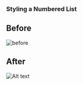 ### Styling a Numbered List

## Before

![before](https://cloud.githubusercontent.com/assets/10632591/21106958/976752ba-c055-11e6-94d4-89cfc5492a05.png)

## After

![Alt text](../css-style-numbered-list/tree/master/screenshots/after.png?raw=true "After")